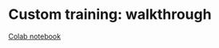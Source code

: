 # Custom training: walkthrough

[Colab notebook](https://colab.research.google.com/github/tensorflow/models/blob/master/samples/core/tutorials/eager/custom_training_walkthrough.ipynb)
